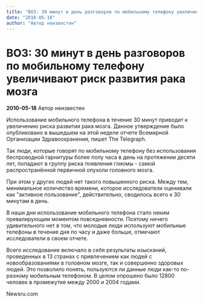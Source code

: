 ```yaml
---
title: "ВОЗ: 30 минут в день разговоров по мобильному телефону увеличивают риск развития рака мозга"
date: "2010-05-18"
author: "Автор неизвестен"
---
```


# ВОЗ: 30 минут в день разговоров по мобильному телефону увеличивают риск развития рака мозга

**2010-05-18** Автор неизвестен

Использование мобильного телефона в течение 30 минут приводит к увеличению риска развития рака мозга. Данное утверждение было опубликовано в вышедшем на этой неделе отчете Всемирной Организации Здравоохранения, пишет The Telegraph.

Так люди, которые говорят по мобильному телефону без использования беспроводной гарнитуры более полу часа в день на протяжении десяти лет, попадают в группу риска появления глиомы - самой распространённой первичной опухоли головного мозга.

При этом у других людей нет такого повышенного риска. Между тем, минимальное количество времени, которое исследователи оценивали как "активное пользование", действительно, сводилось всего к 30 минутам в день.

В наши дни использование мобильного телефона стало неким превалирующим моментом повседневности. Поэтому ничего удивительного нет в том, что молодые люди используют мобильные телефоны в течение дня по часу и даже больше, отмечают исследователи в своем отчете.

Всего исследование включало в себя результаты изысканий, проведенных в 13 странах с привлечением как людей с новообразованиями в головном мозге, так и совершенно здоровых людей. Это позволило понять, пользуются ли данные люди как-то по-разному мобильным телефоном. В целом опрошено было 12800 человек в промежутке между 2000 и 2004 годами.

Newsru.com